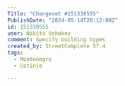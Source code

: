 ```yaml
---
Title: "Changeset #151330555"
PublishDate: "2024-05-14T20:12:09Z"
id: 151330555
user: Nikita Ushakov
comment: Specify building types
created_by: StreetComplete 57.4
tags:
  - Montenegro
  - Cetinje

---
```

